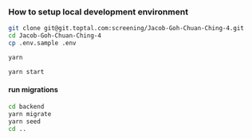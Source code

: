 ### How to setup local development environment

```sh
git clone git@git.toptal.com:screening/Jacob-Goh-Chuan-Ching-4.git
cd Jacob-Goh-Chuan-Ching-4
cp .env.sample .env

yarn 

yarn start 
```

#### run migrations
```sh
cd backend
yarn migrate
yarn seed
cd ..
```

